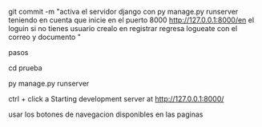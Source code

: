  git commit -m "activa el servidor django con py manage.py runserver teniendo en cuenta que inicie en el puerto 8000  http://127.0.0.1:8000/en el loguin si no tienes usuario crealo en registrar regresa logueate con el correo y documento "

 

pasos 

cd prueba 

py manage.py runserver

ctrl + click a Starting development server at http://127.0.0.1:8000/

usar los botones de navegacion disponibles en las paginas 
